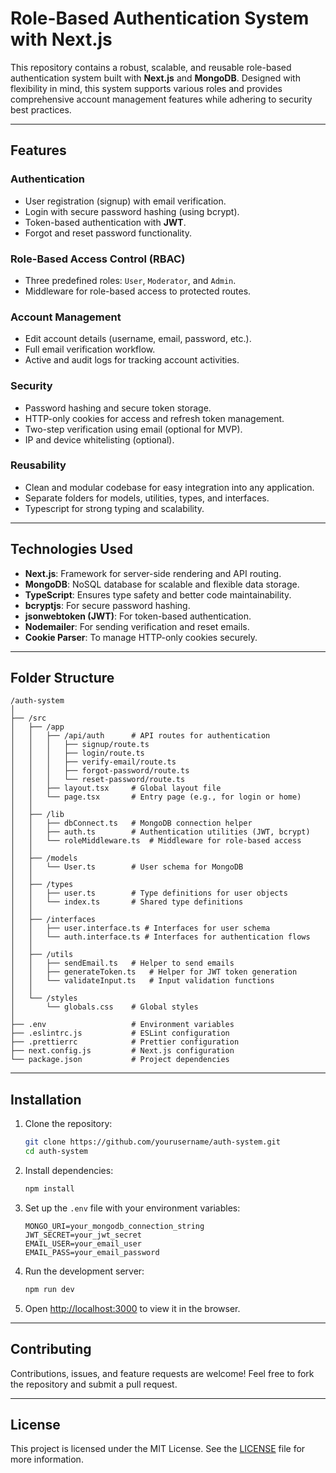 # Role-Based Authentication System with Next.js

This repository contains a robust, scalable, and reusable role-based authentication system built with **Next.js** and **MongoDB**. Designed with flexibility in mind, this system supports various roles and provides comprehensive account management features while adhering to security best practices.

---

## Features

### Authentication
- User registration (signup) with email verification.
- Login with secure password hashing (using bcrypt).
- Token-based authentication with **JWT**.
- Forgot and reset password functionality.

### Role-Based Access Control (RBAC)
- Three predefined roles: `User`, `Moderator`, and `Admin`.
- Middleware for role-based access to protected routes.

### Account Management
- Edit account details (username, email, password, etc.).
- Full email verification workflow.
- Active and audit logs for tracking account activities.

### Security
- Password hashing and secure token storage.
- HTTP-only cookies for access and refresh token management.
- Two-step verification using email (optional for MVP).
- IP and device whitelisting (optional).

### Reusability
- Clean and modular codebase for easy integration into any application.
- Separate folders for models, utilities, types, and interfaces.
- Typescript for strong typing and scalability.

---

## Technologies Used
- **Next.js**: Framework for server-side rendering and API routing.
- **MongoDB**: NoSQL database for scalable and flexible data storage.
- **TypeScript**: Ensures type safety and better code maintainability.
- **bcryptjs**: For secure password hashing.
- **jsonwebtoken (JWT)**: For token-based authentication.
- **Nodemailer**: For sending verification and reset emails.
- **Cookie Parser**: To manage HTTP-only cookies securely.

---

## Folder Structure

```
/auth-system
│
├── /src
│   ├── /app
│   │   ├── /api/auth      # API routes for authentication
│   │   │   ├── signup/route.ts
│   │   │   ├── login/route.ts
│   │   │   ├── verify-email/route.ts
│   │   │   ├── forgot-password/route.ts
│   │   │   └── reset-password/route.ts
│   │   ├── layout.tsx     # Global layout file
│   │   └── page.tsx       # Entry page (e.g., for login or home)
│   │
│   ├── /lib
│   │   ├── dbConnect.ts   # MongoDB connection helper
│   │   ├── auth.ts        # Authentication utilities (JWT, bcrypt)
│   │   └── roleMiddleware.ts  # Middleware for role-based access
│   │
│   ├── /models
│   │   └── User.ts        # User schema for MongoDB
│   │
│   ├── /types
│   │   ├── user.ts        # Type definitions for user objects
│   │   └── index.ts       # Shared type definitions
│   │
│   ├── /interfaces
│   │   ├── user.interface.ts # Interfaces for user schema
│   │   └── auth.interface.ts # Interfaces for authentication flows
│   │
│   ├── /utils
│   │   ├── sendEmail.ts   # Helper to send emails
│   │   ├── generateToken.ts   # Helper for JWT token generation
│   │   └── validateInput.ts   # Input validation functions
│   │
│   └── /styles
│       └── globals.css    # Global styles
│
├── .env                   # Environment variables
├── .eslintrc.js           # ESLint configuration
├── .prettierrc            # Prettier configuration
├── next.config.js         # Next.js configuration
└── package.json           # Project dependencies
```

---

## Installation

1. Clone the repository:
   ```bash
   git clone https://github.com/yourusername/auth-system.git
   cd auth-system
   ```

2. Install dependencies:
   ```bash
   npm install
   ```

3. Set up the `.env` file with your environment variables:
   ```
   MONGO_URI=your_mongodb_connection_string
   JWT_SECRET=your_jwt_secret
   EMAIL_USER=your_email_user
   EMAIL_PASS=your_email_password
   ```

4. Run the development server:
   ```bash
   npm run dev
   ```

5. Open [http://localhost:3000](http://localhost:3000) to view it in the browser.

---

## Contributing

Contributions, issues, and feature requests are welcome! Feel free to fork the repository and submit a pull request. 

---

## License

This project is licensed under the MIT License. See the [LICENSE](LICENSE) file for more information.

